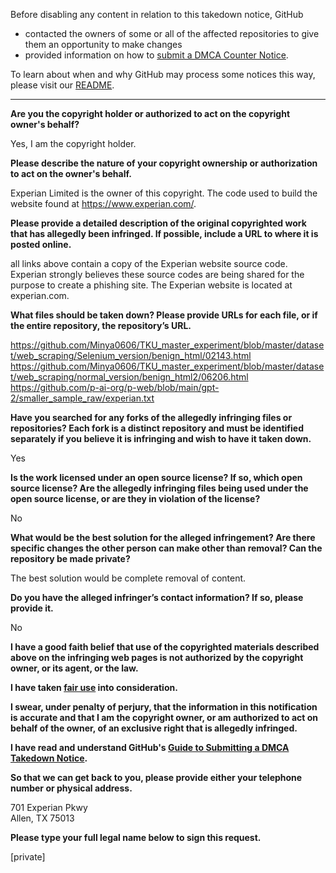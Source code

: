 Before disabling any content in relation to this takedown notice, GitHub
- contacted the owners of some or all of the affected repositories to give them an opportunity to make changes
- provided information on how to [submit a DMCA Counter Notice](https://docs.github.com/en/articles/guide-to-submitting-a-dmca-counter-notice).

To learn about when and why GitHub may process some notices this way, please visit our [README](https://github.com/github/dmca/blob/master/README.md).

---

**Are you the copyright holder or authorized to act on the copyright owner's behalf?**

Yes, I am the copyright holder.

**Please describe the nature of your copyright ownership or authorization to act on the owner's behalf.**

Experian Limited is the owner of this copyright. The code used to build the website found at https://www.experian.com/.

**Please provide a detailed description of the original copyrighted work that has allegedly been infringed. If possible, include a URL to where it is posted online.**

all links above contain a copy of the Experian website source code. Experian strongly believes these source codes are being shared for the purpose to create a phishing site. The Experian website is located at experian.com.

**What files should be taken down? Please provide URLs for each file, or if the entire repository, the repository’s URL.**

https://github.com/Minya0606/TKU_master_experiment/blob/master/dataset/web_scraping/Selenium_version/benign_html/02143.html  
https://github.com/Minya0606/TKU_master_experiment/blob/master/dataset/web_scraping/normal_version/benign_html2/06206.html  
https://github.com/p-ai-org/p-web/blob/main/gpt-2/smaller_sample_raw/experian.txt

**Have you searched for any forks of the allegedly infringing files or repositories? Each fork is a distinct repository and must be identified separately if you believe it is infringing and wish to have it taken down.**

Yes

**Is the work licensed under an open source license? If so, which open source license? Are the allegedly infringing files being used under the open source license, or are they in violation of the license?**

No

**What would be the best solution for the alleged infringement? Are there specific changes the other person can make other than removal? Can the repository be made private?**

The best solution would be complete removal of content.

**Do you have the alleged infringer’s contact information? If so, please provide it.**

No

**I have a good faith belief that use of the copyrighted materials described above on the infringing web pages is not authorized by the copyright owner, or its agent, or the law.**

**I have taken <a href="https://www.lumendatabase.org/topics/22">fair use</a> into consideration.**

**I swear, under penalty of perjury, that the information in this notification is accurate and that I am the copyright owner, or am authorized to act on behalf of the owner, of an exclusive right that is allegedly infringed.**

**I have read and understand GitHub's <a href="https://docs.github.com/articles/guide-to-submitting-a-dmca-takedown-notice/">Guide to Submitting a DMCA Takedown Notice</a>.**

**So that we can get back to you, please provide either your telephone number or physical address.**

701 Experian Pkwy  
Allen, TX 75013

**Please type your full legal name below to sign this request.**

[private]
